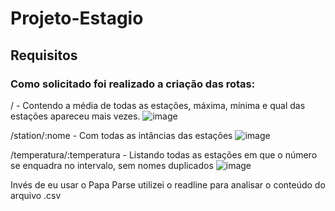 # Projeto-Estagio

## Requisitos
### Como solicitado foi realizado a criação das rotas:
/ - Contendo a média de todas as estações, máxima, mínima e qual das estações apareceu mais vezes.
![image](https://github.com/Jullyene/Projeto-Estagio/assets/160196619/8d268c7b-6d03-413b-be71-8c7b7db81af8)




/station/:nome - Com todas as intâncias das estações
![image](https://github.com/Jullyene/Projeto-Estagio/assets/160196619/f32ee769-571b-4fb8-bcc3-94121370a58c)




/temperatura/:temperatura - Listando todas as estações em que o número se enquadra no intervalo, sem nomes duplicados
![image](https://github.com/Jullyene/Projeto-Estagio/assets/160196619/07c66a3a-158d-4103-9ac5-1dbb676b7969)


Invés de eu usar o Papa Parse utilizei o readline para analisar o conteúdo do arquivo .csv

